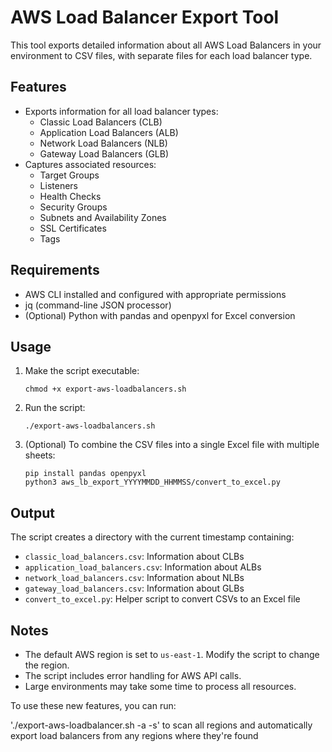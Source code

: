 # AWS Load Balancer Export Tool

This tool exports detailed information about all AWS Load Balancers in your environment to CSV files, with separate files for each load balancer type.

## Features

- Exports information for all load balancer types:
  - Classic Load Balancers (CLB)
  - Application Load Balancers (ALB)
  - Network Load Balancers (NLB)
  - Gateway Load Balancers (GLB)
- Captures associated resources:
  - Target Groups
  - Listeners
  - Health Checks
  - Security Groups
  - Subnets and Availability Zones
  - SSL Certificates
  - Tags

## Requirements

- AWS CLI installed and configured with appropriate permissions
- jq (command-line JSON processor)
- (Optional) Python with pandas and openpyxl for Excel conversion

## Usage

1. Make the script executable:
   ```
   chmod +x export-aws-loadbalancers.sh
   ```

2. Run the script:
   ```
   ./export-aws-loadbalancers.sh
   ```

3. (Optional) To combine the CSV files into a single Excel file with multiple sheets:
   ```
   pip install pandas openpyxl
   python3 aws_lb_export_YYYYMMDD_HHMMSS/convert_to_excel.py
   ```

## Output

The script creates a directory with the current timestamp containing:

- `classic_load_balancers.csv`: Information about CLBs
- `application_load_balancers.csv`: Information about ALBs
- `network_load_balancers.csv`: Information about NLBs
- `gateway_load_balancers.csv`: Information about GLBs
- `convert_to_excel.py`: Helper script to convert CSVs to an Excel file

## Notes

- The default AWS region is set to `us-east-1`. Modify the script to change the region.
- The script includes error handling for AWS API calls.
- Large environments may take some time to process all resources.


To use these new features, you can run:

'./export-aws-loadbalancer.sh -a -s' to scan all regions and automatically export load balancers from any regions where they're found
